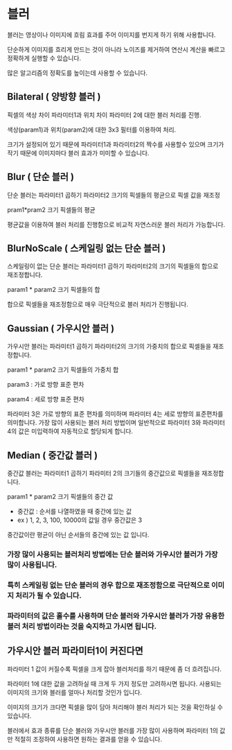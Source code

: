 # 블러

블러는 영상이나 이미지에 흐림 효과를 주어 이미지를 번지게 하기 위해 사용합니다.

단순하게 이미지를 흐리게 만드는 것이 아니라 노이즈를 제거하여 연산시 계산을 빠르고 정확하게 실행할 수 있습니다.

많은 알고리즘의 정확도를 높이는데 사용할 수 있습니다.

## Bilateral ( 양방향 블러 )

  픽셀의 색상 차이 파라미터1과 위치 차이 파라미터 2에 대한 블러 처리를 진행.

  색상(param1)과 위치(param2)에 대한 3x3 필터를 이용하여 처리.

  크기가 설정되어 있기 때문에 파라미터1과 파라미터2의 짝수를 사용할수 있으며 크기가 작기 때문에 이미지마다 블러 효과가 미미할 수 있습니다.

## Blur ( 단순 블러 )

단순 블러는 파라미터1 곱하기 파라미터2 크기의 픽셀들의 평균으로 픽셀 값을 재조정

pram1*pram2 크기 픽셀들의 평균

평균값을 이용하여 블러 처리를 진행함으로 비교적 자연스러운 블러 처리가 가능합니다.

## BlurNoScale ( 스케일링 없는 단순 블러 )
스케일링이 없는 단순 블러는 파라미터1 곱하기 파라미터2의 크기의 픽셀들의 합으로 재조정합니다.

param1 * param2 크기 픽셀들의 합

합으로 픽셀들을 재조정함으로 매우 극단적으로 블러 처리가 진행됩니다.

## Gaussian ( 가우시안 블러 )

가우시안 블러는 파라미터1 곱하기 파라미터2의 크기의 가중치의 합으로 픽셀들을 재조정합니다. 

param1 * param2 크기 픽셀들의 가중치 합

param3 : 가로 방향 표준 편차

param4 : 세로 방향 표준 편차

파라미터 3은 가로 방향의 표준 편차를 의미하며 파라미터 4는 세로 방향의 표준편차를 의미합니다. 가장 많이 사용되는 블러 처리 방법이며 일반적으로 파라미터 3와 파라미터4의 값은 미입력하여 자동적으로 할당되게 합니다.

## Median ( 중간값 블러 )

중간값 블러는 파라미터1 곱하기 파라미터 2의 크기들의 중간값으로 픽셀들을 재조정합니다.

param1 * param2 크기 픽셀들의 중간 값
- 중간값 : 순서를 나열하였을 때 중간에 있는 값
- ex ) 1, 2, 3, 100, 10000의 값일 경우 중간값은 3

중간값이란 평균이 아닌 순서들의 중간에 있는 값 입니다.



### 가장 많이 사용되는 블러처리 방법에는 단순 블러와 가우시안 블러가 가장 많이 사용됩니다.
### 특히 스케일링 없는 단순 블러의 경우 합으로 재조정함으로 극단적으로 이미지 처리가 될 수 있습니다. 
### 파라미터의 값은 홀수를 사용하며 단순 블러와 가우시안 블러가 가장 유용한 블러 처리 방법이라는 것을 숙지하고 가시면 됩니다.


## 가우시안 블러 파라미터1이 커진다면

파라미터 1 값이 커질수록 픽셀을 크게 잡아 블러처리를 하기 때문에 좀 더 흐려집니다.

파라미터 1에 대한 값을 고려하실 때 크게 두 가지 정도만 고려하시면 됩니다. 사용되는 이미지의 크기와 블러를 얼마나 처리할 것인가 입니다.

이미지의 크기가 크다면 픽셀을 많이 담아 처리해야 블러 처리가 되는 것을 확인하실 수 있습니다. 

블러에서 효과 종류를 단순 블러와 가우시안 블러를 가장 많이 사용하며 파라미터 1의 값만 적절히 조정하여 사용하면 원하는 결과를 얻을 수 있습니다.
